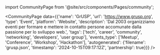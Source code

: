 
import CommunityPage from '@site/src/components/Pages/community';

<CommunityPage
    data={{'name': 'GrUSP', 'url': 'https://www.grusp.org', 'type': 'Event', 'platform': 'Website', 'description': 'Dal 2003 organizziamo eventi per formare e mettere in contatto persone accomunate dalla passione per lo sviluppo web.', 'tags': ['tech', 'career', 'community', 'networking', 'developers', 'user group'], 'events_type': ['Meetup', 'Conference', 'Workshop', 'Hackathon'], 'autogenerated': {'filename': 'grusp.json', 'timestamp': '2024-10-15T09:17:12Z', 'partnership': true}}}
/>
